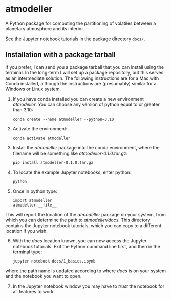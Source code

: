 # atmodeller
A Python package for computing the partitioning of volatiles between a planetary atmosphere and its interior.

See the Jupyter notebook tutorials in the package directory `docs/`.

## Installation with a package tarball

If you prefer, I can send you a package tarball that you can install using the terminal. In the long-term I will set up a package repository, but this serves as an intermediate solution. The following instructions are for a Mac with Conda installed, although the instructions are (presumably) similar for a Windows or Linux system.

1. If you have conda installed you can create a new environment *atmodeller*. You can choose any version of python equal to or greater than 3.10: 
	
	`conda create --name atmodeller --python=3.10`
2. Activate the environment:

	`conda activate atmodeller`
3. Install the *atmodeller* package into the conda environment, where the filename will be something like *atmodeller-0.1.0.tar.gz*:

	`pip install atmodeller-0.1.0.tar.gz`
4. To locate the example Jupyter notebooks, enter python:

	`python`

5. Once in python type: 

	```
	import atmodeller
	atmodeller.__file__
	```
This will report the location of the *atmodeller* package on your system, from which you can determine the path to *atmodeller/docs*. This directory contains the Jupyter notebook tutorials, which you can copy to a different location if you wish.

6. With the *docs* location known, you can now access the Jupyter notebook tutorials. Exit the Python command line first, and then in the terminal type:

	```
	jupyter notebook docs/1_basics.ipynb
	```
where the path name is updated according to where *docs* is on your system and the notebook you want to open.

7. In the Jupyter notebook window you may have to *trust* the notebook for all features to work.
